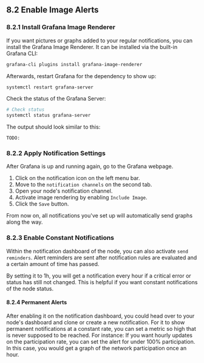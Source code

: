 ## 8.2 Enable Image Alerts

### 8.2.1 Install Grafana Image Renderer

If you want pictures or graphs added to your regular notifications, you can install the Grafana Image Renderer. It can be installed via the built-in Grafana CLI:

```sh
grafana-cli plugins install grafana-image-renderer
```

Afterwards, restart Grafana for the dependency to show up:

```sh
systemctl restart grafana-server
```

Check the status of the Grafana Server:

```sh
# Check status
systemctl status grafana-server
```

The output should look similar to this:

```text
TODO:
```

### 8.2.2 Apply Notification Settings

After Grafana is up and running again, go to the Grafana webpage.

1. Click on the notification icon on the left menu bar.
2. Move to the `notification channels` on the second tab.
3. Open your node's notification channel.
4. Activate image rendering by enabling `Include Image`.
5. Click the `Save` button.

From now on, all notifications you've set up will automatically send graphs along the way.

### 8.2.3 Enable Constant Notifications

Within the notification dashboard of the node, you can also activate `send reminders`. Alert reminders are sent after notification rules are evaluated and a certain amount of time has passed.

By setting it to 1h, you will get a notification every hour if a critical error or status has still not changed. This is helpful if you want constant notifications of the node status.

#### 8.2.4 Permanent Alerts

After enabling it on the notification dashboard, you could head over to your node's dashboard and clone or create a new notification. For it to show permanent notifications at a constant rate, you can set a metric so high that is never supposed to be reached. For instance: If you want hourly updates on the participation rate, you can set the alert for under 100% participation. In this case, you would get a graph of the network participation once an hour.

